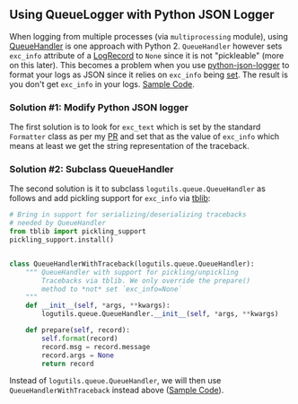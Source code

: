 ## Using QueueLogger with Python JSON Logger

When logging from multiple processes (via `multiprocessing` module), 
using [QueueHandler](https://pythonhosted.org/logutils/queue.html#logutils.queue.QueueHandler) is one 
approach with Python 2. `QueueHandler` however sets `exc_info` attribute of a [LogRecord](https://docs.python.org/2/library/logging.html#logging.LogRecord)
to `None` since it is not "pickleable" (more on this later). This becomes a problem
when you use [python-json-logger](https://github.com/madzak/python-json-logger/) 
to format your logs as JSON since it relies on `exc_info` being 
[set](https://github.com/madzak/python-json-logger/blob/master/src/pythonjsonlogger/jsonlogger.py#L125). 
The result is you don't get `exc_info` in your logs. [Sample Code](multi_process_json_logging.py).

### Solution #1: Modify Python JSON logger

The first solution is to look for `exc_text` which is set by the standard 
`Formatter` class as per my [PR](https://github.com/madzak/python-json-logger/pull/38/commits/ac42b205cc275fd0c226843f1dfd226695c09afd) and set that as the value of `exc_info` which means at least we get the string representation of the traceback.

### Solution #2: Subclass QueueHandler

The second solution is it to subclass `logutils.queue.QueueHandler` as follows
and add pickling support for `exc_info` via [tblib](https://github.com/ionelmc/python-tblib):

```python
# Bring in support for serializing/deserializing tracebacks
# needed by QueueHandler
from tblib import pickling_support
pickling_support.install()


class QueueHandlerWithTraceback(logutils.queue.QueueHandler):
    """ QueueHandler with support for pickling/unpickling
        Tracebacks via tblib. We only override the prepare()
        method to *not* set `exc_info=None`
    """
    def __init__(self, *args, **kwargs):
        logutils.queue.QueueHandler.__init__(self, *args, **kwargs)

    def prepare(self, record):
        self.format(record)
        record.msg = record.message
        record.args = None
        return record
```

Instead of `logutils.queue.QueueHandler`, we will then use `QueueHandlerWithTraceback` instead 
above ([Sample Code](multi_process_json_logging_tblib.py)).

